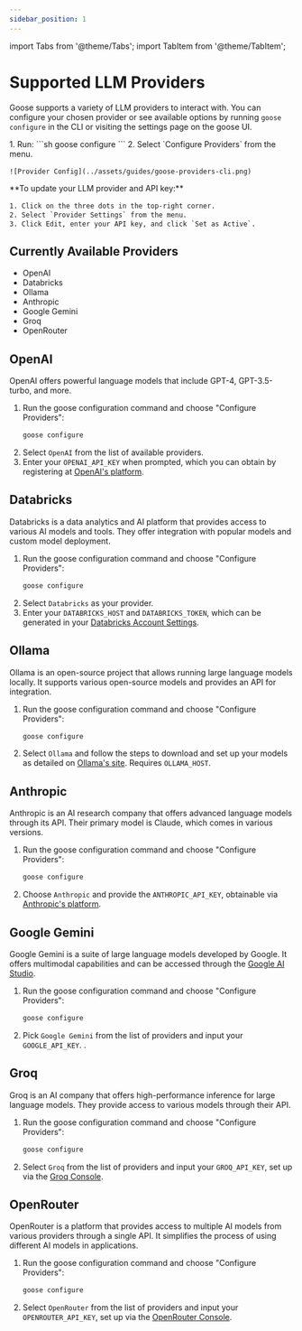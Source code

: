 ```yaml
---
sidebar_position: 1
---
```


import Tabs from '@theme/Tabs';
import TabItem from '@theme/TabItem';

# Supported LLM Providers

Goose supports a variety of LLM providers to interact with. You can configure your chosen provider or see available options by running `goose configure` in the CLI or visiting the settings page on the goose UI.

<Tabs>
  <TabItem value="cli" label="Goose CLI" default>
    1. Run: 
    ```sh
    goose configure
    ```
    2. Select `Configure Providers` from the menu.

    ![Provider Config](../assets/guides/goose-providers-cli.png)
    
  </TabItem>
  <TabItem value="ui" label="Goose UI">
  **To update your LLM provider and API key:** 

    1. Click on the three dots in the top-right corner.
    2. Select `Provider Settings` from the menu.
    3. Click Edit, enter your API key, and click `Set as Active`.

  </TabItem>
</Tabs>

## Currently Available Providers

- OpenAI
- Databricks
- Ollama
- Anthropic
- Google Gemini
- Groq
- OpenRouter


## OpenAI

OpenAI offers powerful language models that include GPT-4, GPT-3.5-turbo, and more.

1. Run the goose configuration command and choose "Configure Providers":
   ```sh
   goose configure
   ```
2. Select `OpenAI` from the list of available providers.
3. Enter your `OPENAI_API_KEY` when prompted, which you can obtain by registering at [OpenAI's platform](https://platform.openai.com/api-keys).

## Databricks

Databricks is a data analytics and AI platform that provides access to various AI models and tools. They offer integration with popular models and custom model deployment.

1. Run the goose configuration command and choose "Configure Providers":
   ```sh
   goose configure
   ```
2. Select `Databricks` as your provider.
3. Enter your `DATABRICKS_HOST` and `DATABRICKS_TOKEN`, which can be generated in your [Databricks Account Settings](https://www.databricks.com/).

## Ollama

Ollama is an open-source project that allows running large language models locally. It supports various open-source models and provides an API for integration.

1. Run the goose configuration command and choose "Configure Providers":
   ```sh
   goose configure
   ```
2. Select `Ollama` and follow the steps to download and set up your models as detailed on [Ollama's site](https://ollama.com/). Requires `OLLAMA_HOST`.

## Anthropic

Anthropic is an AI research company that offers advanced language models through its API. Their primary model is Claude, which comes in various versions.

1. Run the goose configuration command and choose "Configure Providers":
   ```sh
   goose configure
   ```
2. Choose `Anthropic` and provide the `ANTHROPIC_API_KEY`, obtainable via [Anthropic's platform](https://www.anthropic.com/).

## Google Gemini

Google Gemini is a suite of large language models developed by Google. It offers multimodal capabilities and can be accessed through the [Google AI Studio](https://ai.google.dev/gemini-api/docs).

1. Run the goose configuration command and choose "Configure Providers":
   ```sh
   goose configure
   ```
2. Pick `Google Gemini` from the list of providers and input your `GOOGLE_API_KEY`. .

## Groq

Groq is an AI company that offers high-performance inference for large language models. They provide access to various models through their API.

1. Run the goose configuration command and choose "Configure Providers":
   ```sh
   goose configure
   ```
2. Select `Groq` from the list of providers and input your `GROQ_API_KEY`, set up via the [Groq Console](https://groq.com/).

## OpenRouter

OpenRouter is a platform that provides access to multiple AI models from various providers through a single API. It simplifies the process of using different AI models in applications.

1. Run the goose configuration command and choose "Configure Providers":
   ```sh
   goose configure
   ```

2. Select `OpenRouter` from the list of providers and input your `OPENROUTER_API_KEY`, set up via the [OpenRouter Console](https://openrouter.ai/).

